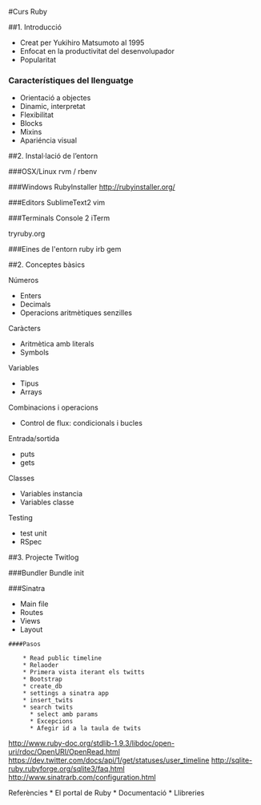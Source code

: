 #Curs Ruby

##1. Introducció

* Creat per Yukihiro Matsumoto al 1995
* Enfocat en la productivitat del desenvolupador
* Popularitat
    
### Característiques del llenguatge

* Orientació a objectes
* Dinamic, interpretat
* Flexibilitat
* Blocks
* Mixins
* Apariéncia visual

##2. Instal·lació de l’entorn

###OSX/Linux
rvm / rbenv

###Windows
RubyInstaller http://rubyinstaller.org/

###Editors
SublimeText2
vim

###Terminals
Console 2
iTerm

tryruby.org

###Eines de l'entorn
ruby
irb
gem

##2. Conceptes bàsics

Números
   * Enters
   * Decimals
   * Operacions aritmètiques senzilles

Caràcters
   * Aritmètica amb literals
   * Symbols

Variables
   * Tipus
   * Arrays

Combinacions i operacions
   * Control de flux: condicionals i bucles

Entrada/sortida
   * puts
   * gets

Classes
   * Variables instancia
   * Variables classe

Testing
   * test unit
   * RSpec

##3. Projecte Twitlog

###Bundler
Bundle init

###Sinatra

   * Main file
   * Routes
   * Views
   * Layout

    ####Pasos

        * Read public timeline
        * Relaoder
        * Primera vista iterant els twitts
        * Bootstrap
        * create_db
        * settings a sinatra app
        * insert_twits
        * search twits
          * select amb params
          * Excepcions
          * Afegir id a la taula de twits

http://www.ruby-doc.org/stdlib-1.9.3/libdoc/open-uri/rdoc/OpenURI/OpenRead.html
https://dev.twitter.com/docs/api/1/get/statuses/user_timeline
http://sqlite-ruby.rubyforge.org/sqlite3/faq.html
http://www.sinatrarb.com/configuration.html


Referències
    * El portal de Ruby
    * Documentació 
    * Llibreries
